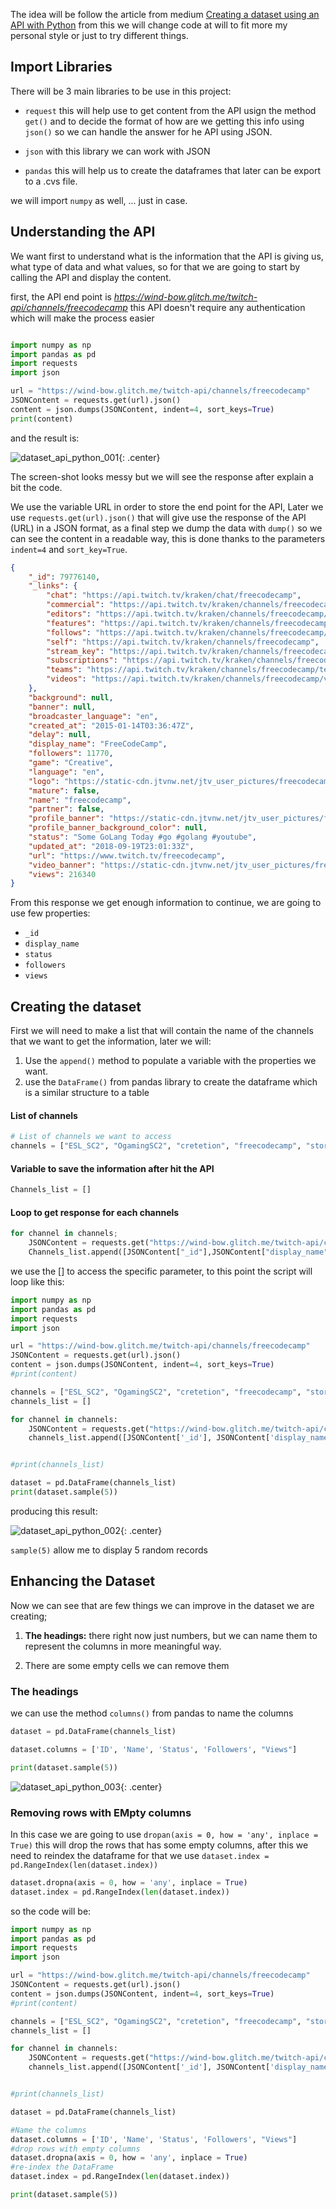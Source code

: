 The idea will be follow the article from medium [Creating a dataset using an API with Python](https://towardsdatascience.com/creating-a-dataset-using-an-api-with-python-dcc1607616d) from this we will change code at will to fit more my personal style or just to try different things.

## Import Libraries 

There will be 3 main libraries to be use in this project:

* `request` this will help use to get content from the API usign the method `get()` and to decide the format of how are we getting this info using `json()` so we can handle the answer for he API using JSON.

* `json` with this library we can work with JSON 

* `pandas` this will help us to create the dataframes that later can be export to a .cvs file.

we will import `numpy` as well, ... just in case.

## Understanding the API

We want first to understand what is the information that the API is giving us, what type of data and what values, so for that we are going to start by calling the API and display the content.

first, the API end point is *https://wind-bow.glitch.me/twitch-api/channels/freecodecamp* this API doesn't require any authentication which will make the process easier 

```python 

import numpy as np
import pandas as pd
import requests
import json

url = "https://wind-bow.glitch.me/twitch-api/channels/freecodecamp"
JSONContent = requests.get(url).json()
content = json.dumps(JSONContent, indent=4, sort_keys=True)
print(content)
```

and the result is:

![dataset_api_python_001](../images/dataset_api_python_001.png){: .center}

The screen-shot looks messy but we will see the response after explain a bit the code.

We use the variable URL in order to store the end point for the API, Later we use `requests.get(url).json()`  that will give use the response of the API (URL) in a JSON format, as a final step we dump the data with `dump()` so we can see the content in a readable way, this is done thanks to the parameters `indent=4` and `sort_key=True`.

```JSON
{
    "_id": 79776140,
    "_links": {
        "chat": "https://api.twitch.tv/kraken/chat/freecodecamp",
        "commercial": "https://api.twitch.tv/kraken/channels/freecodecamp/commercial",
        "editors": "https://api.twitch.tv/kraken/channels/freecodecamp/editors",
        "features": "https://api.twitch.tv/kraken/channels/freecodecamp/features",
        "follows": "https://api.twitch.tv/kraken/channels/freecodecamp/follows",
        "self": "https://api.twitch.tv/kraken/channels/freecodecamp",
        "stream_key": "https://api.twitch.tv/kraken/channels/freecodecamp/stream_key",
        "subscriptions": "https://api.twitch.tv/kraken/channels/freecodecamp/subscriptions",
        "teams": "https://api.twitch.tv/kraken/channels/freecodecamp/teams",
        "videos": "https://api.twitch.tv/kraken/channels/freecodecamp/videos"
    },
    "background": null,
    "banner": null,
    "broadcaster_language": "en",
    "created_at": "2015-01-14T03:36:47Z",
    "delay": null,
    "display_name": "FreeCodeCamp",
    "followers": 11770,
    "game": "Creative",
    "language": "en",
    "logo": "https://static-cdn.jtvnw.net/jtv_user_pictures/freecodecamp-profile_image-d9514f2df0962329-300x300.png",
    "mature": false,
    "name": "freecodecamp",
    "partner": false,
    "profile_banner": "https://static-cdn.jtvnw.net/jtv_user_pictures/freecodecamp-profile_banner-6f5e3445ff474aec-480.png",
    "profile_banner_background_color": null,
    "status": "Some GoLang Today #go #golang #youtube",
    "updated_at": "2018-09-19T23:01:33Z",
    "url": "https://www.twitch.tv/freecodecamp",
    "video_banner": "https://static-cdn.jtvnw.net/jtv_user_pictures/freecodecamp-channel_offline_image-b8e133c78cd51cb0-1920x1080.png",
    "views": 216340
}
```

From this response we get enough information to continue, we are going to use few properties:

* `_id`
* `display_name`
* `status`
* `followers`
* `views`

## Creating the dataset

First we will need to make a list that will contain the name of the channels that we want to get the information, later we will:

1. Use the `append()` method to populate a variable  with the properties we want.
2. use the `DataFrame()` from pandas library to create the dataframe which is a similar structure to a table 

#### List of channels

```python
# List of channels we want to access
channels = ["ESL_SC2", "OgamingSC2", "cretetion", "freecodecamp", "storbeck", "habathcx", "RobotCaleb"]
```

#### Variable to save the information after hit the API

```python
Channels_list = []
```

#### Loop to get response for each channels

```python
for channel in channels;
	JSONContent = requests.get("https://wind-bow.glitch.me/twitch-api/channels/" + channel).json()
	Channels_list.append([JSONContent["_id"],JSONContent["display_name"],JSONContent["status"],JSONContent["followers"],JSONContent["views"]])
```

we use the [] to access the specific parameter, to this point the script will loop like this:

```python 
import numpy as np
import pandas as pd
import requests
import json

url = "https://wind-bow.glitch.me/twitch-api/channels/freecodecamp"
JSONContent = requests.get(url).json()
content = json.dumps(JSONContent, indent=4, sort_keys=True)
#print(content)

channels = ["ESL_SC2", "OgamingSC2", "cretetion", "freecodecamp", "storbeck", "habathcx", "RobotCaleb"]
channels_list = []

for channel in channels:
    JSONContent = requests.get("https://wind-bow.glitch.me/twitch-api/channels/" + channel).json()
    channels_list.append([JSONContent['_id'], JSONContent['display_name'], JSONContent['status'],JSONContent['followers'], JSONContent['views']])


#print(channels_list)

dataset = pd.DataFrame(channels_list)
print(dataset.sample(5))

```

producing this result:


![dataset_api_python_002](../images/dataset_api_python_002.png){: .center}

`sample(5)` allow me to display 5 random records 

## Enhancing the Dataset

Now we can see that are few things we can improve in the dataset we are creating;

1. **The headings:** there right now just numbers, but we can name them to represent the columns in more meaningful way.

2. There are some empty cells we can remove them


### The headings

we can use the method `columns()` from pandas to name the columns 

```python
dataset = pd.DataFrame(channels_list)

dataset.columns = ['ID', 'Name', 'Status', 'Followers', "Views"]

print(dataset.sample(5))
```

![dataset_api_python_003](../images/dataset_api_python_003.png){: .center}

### Removing rows with EMpty columns 

In this case we are going to use `dropan(axis = 0, how = 'any', inplace = True)`
this will drop the rows that has some empty columns, after this we need to reindex the dataframe for that we use `dataset.index = pd.RangeIndex(len(dataset.index))`

```Python
dataset.dropna(axis = 0, how = 'any', inplace = True)
dataset.index = pd.RangeIndex(len(dataset.index))
```

so the code will be:

```python 
import numpy as np
import pandas as pd
import requests
import json

url = "https://wind-bow.glitch.me/twitch-api/channels/freecodecamp"
JSONContent = requests.get(url).json()
content = json.dumps(JSONContent, indent=4, sort_keys=True)
#print(content)

channels = ["ESL_SC2", "OgamingSC2", "cretetion", "freecodecamp", "storbeck", "habathcx", "RobotCaleb"]
channels_list = []

for channel in channels:
    JSONContent = requests.get("https://wind-bow.glitch.me/twitch-api/channels/" + channel).json()
    channels_list.append([JSONContent['_id'], JSONContent['display_name'], JSONContent['status'],JSONContent['followers'], JSONContent['views']])


#print(channels_list)

dataset = pd.DataFrame(channels_list)

#Name the columns
dataset.columns = ['ID', 'Name', 'Status', 'Followers', "Views"]
#drop rows with empty columns 
dataset.dropna(axis = 0, how = 'any', inplace = True)
#re-index the DataFrame
dataset.index = pd.RangeIndex(len(dataset.index))

print(dataset.sample(5))

```